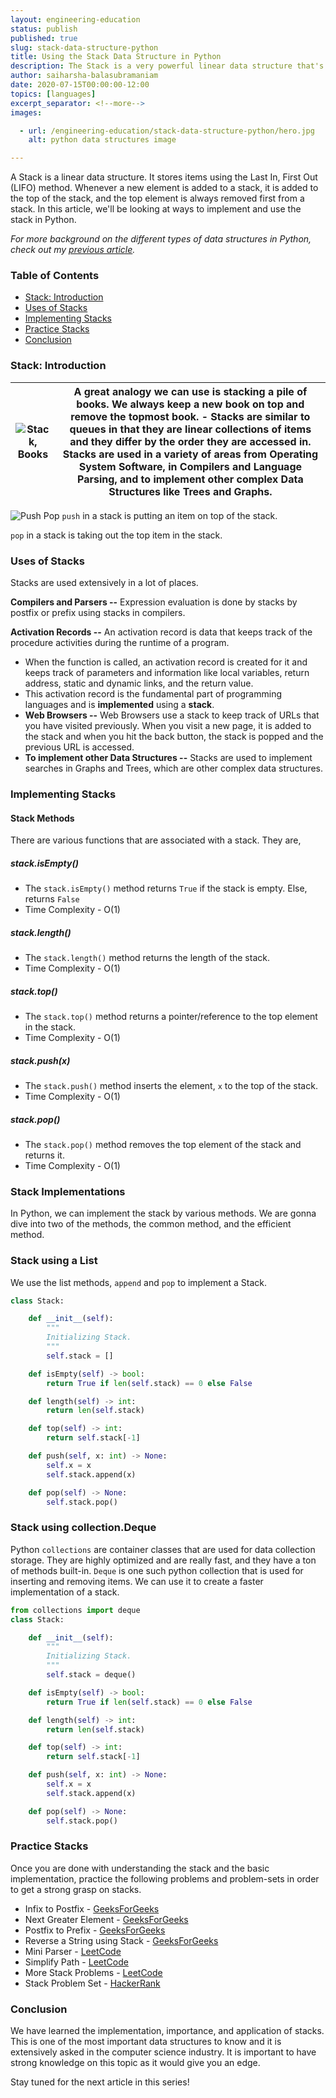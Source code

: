 ```yaml
---
layout: engineering-education
status: publish
published: true
slug: stack-data-structure-python
title: Using the Stack Data Structure in Python
description: The Stack is a very powerful linear data structure that's used in many low level operating system programs. This article explores ways to implement and use the stack data structure in Python.
author: saiharsha-balasubramaniam
date: 2020-07-15T00:00:00-12:00
topics: [languages]
excerpt_separator: <!--more-->
images:

  - url: /engineering-education/stack-data-structure-python/hero.jpg
    alt: python data structures image

---
```

A Stack is a linear data structure. It stores items using the Last In, First Out (LIFO) method. Whenever a new element is added to a stack, it is added to the top of the stack, and the top element is always removed first from a stack. In this article, we'll be looking at ways to implement and use the stack in Python.
<!--more-->

*For more background on the different types of data structures in Python, check out my [previous article](/engineering-education/data-structures-python-part-1/).*

### Table of Contents

- [Stack: Introduction](#stack:-introduction)
- [Uses of Stacks](#uses-of-stacks)
- [Implementing Stacks](#implementing-stacks)
- [Practice Stacks](#practice-stacks)
- [Conclusion](#conclusion)

### Stack: Introduction

| ![Stack, Books](/engineering-education/stack-data-structure-python/stack-books.jpg) | A great analogy we can use is stacking a pile of books. We always keep a new book on top and remove the topmost book. - Stacks are similar to queues in that they are linear collections of items and they differ by the order they are accessed in. Stacks are used in a variety of areas from Operating System Software, in Compilers and Language Parsing, and to implement other complex Data Structures like Trees and Graphs. |
|:---:|:---:|

![Push Pop](/engineering-education/stack-data-structure-python/pushpop.png)
`push` in a stack is putting an item on top of the stack.

`pop` in a stack is taking out the top item in the stack.

### Uses of Stacks
Stacks are used extensively in a lot of places.

**Compilers and Parsers --** Expression evaluation is done by stacks by postfix or prefix using stacks in compilers.

**Activation Records --** An activation record is data that keeps track of the procedure activities during the runtime of a program.
- When the function is called, an activation record is created for it and keeps track of parameters and information like local variables, return address, static and dynamic links, and the return value.
- This activation record is the fundamental part of programming languages and is **implemented** using a **stack**.
- **Web Browsers --** Web Browsers use a stack to keep track of URLs that you have visited previously. When you visit a new page, it is added to the stack and when you hit the back button, the stack is popped and the previous URL is accessed.
- **To implement other Data Structures --** Stacks are used to implement searches in Graphs and Trees, which are other complex data structures.

### Implementing Stacks

#### Stack Methods
There are various functions that are associated with a stack. They are,

##### stack.isEmpty()
- The `stack.isEmpty()` method returns `True` if the stack is empty. Else, returns `False`
- Time Complexity - O(1)

##### stack.length()
- The `stack.length()` method returns the length of the stack.
- Time Complexity - O(1)

##### stack.top()
- The `stack.top()` method returns a pointer/reference to the top element in the stack.
- Time Complexity - O(1)

##### stack.push(x)
- The `stack.push()` method inserts the element, ```x``` to the top of the stack.
- Time Complexity - O(1)

##### stack.pop()
- The `stack.pop()` method removes the top element of the stack and returns it.
- Time Complexity - O(1)

### Stack Implementations
In Python, we can implement the stack by various methods. We are gonna dive into two of the methods, the common method, and the efficient method.

### Stack using a List
We use the list methods, ```append``` and ```pop``` to implement a Stack.

```python
class Stack:

    def __init__(self):
        """
        Initializing Stack.
        """
        self.stack = []

    def isEmpty(self) -> bool:
        return True if len(self.stack) == 0 else False

    def length(self) -> int:
        return len(self.stack)

    def top(self) -> int:
        return self.stack[-1]  

    def push(self, x: int) -> None:
        self.x = x
        self.stack.append(x)       

    def pop(self) -> None:
        self.stack.pop()
```

### Stack using collection.Deque
Python `collections` are container classes that are used for data collection storage. They are highly optimized and are really fast, and they have a ton of methods built-in.
`Deque` is one such python collection that is used for inserting and removing items. We can use it to create a faster implementation of a stack.

```python
from collections import deque
class Stack:

    def __init__(self):
        """
        Initializing Stack.
        """
        self.stack = deque()

    def isEmpty(self) -> bool:
        return True if len(self.stack) == 0 else False

    def length(self) -> int:
        return len(self.stack)

    def top(self) -> int:
        return self.stack[-1]  

    def push(self, x: int) -> None:
        self.x = x
        self.stack.append(x)   

    def pop(self) -> None:
        self.stack.pop()
```

### Practice Stacks
Once you are done with understanding the stack and the basic implementation, practice the following problems and problem-sets in order to get a strong grasp on stacks.

- Infix to Postfix - [GeeksForGeeks](https://www.geeksforgeeks.org/stack-set-2-infix-to-postfix/)
- Next Greater Element - [GeeksForGeeks](https://www.geeksforgeeks.org/next-greater-element/)
- Postfix to Prefix - [GeeksForGeeks](https://www.geeksforgeeks.org/postfix-prefix-conversion/)
- Reverse a String using Stack - [GeeksForGeeks](https://www.geeksforgeeks.org/stack-set-3-reverse-string-using-stack/)
- Mini Parser - [LeetCode](https://leetcode.com/problems/mini-parser/)
- Simplify Path - [LeetCode](https://leetcode.com/problems/simplify-path/)
- More Stack Problems - [LeetCode](https://leetcode.com/tag/stack/)
- Stack Problem Set - [HackerRank](https://www.hackerrank.com/domains/data-structures?filters%5Bsubdomains%5D%5B%5D=stacks)

### Conclusion
We have learned the implementation, importance, and application of stacks. This is one of the most important data structures to know and it is extensively asked in the computer science industry. It is important to have strong knowledge on this topic as it would give you an edge.

Stay tuned for the next article in this series!